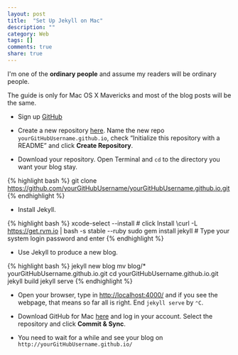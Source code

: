 ```yaml
---
layout: post
title:  "Set Up Jekyll on Mac"
description: ""
category: Web
tags: []
comments: true
share: true
---
```


<!--more-->

I'm one of the **ordinary people** and assume my readers will be ordinary people.

The guide is only for Mac OS X Mavericks and most of the blog posts will be the same.

- Sign up [GitHub](https://github.com/join)

- Create a new repository [here](https://github.com/new). Name the new repo `yourGitHubUsername.github.io`, check “Initialize this repository with a README” and click **Create Repository**.

- Download your repository. Open Terminal and `cd` to the directory you want your blog stay.

{% highlight bash %}
git clone https://github.com/yourGitHubUsername/yourGitHubUsername.github.io.git
{% endhighlight %}

- Install Jekyll.

{% highlight bash %}
xcode-select --install # click Install
\curl -L https://get.rvm.io | bash -s stable --ruby
sudo gem install jekyll # Type your system login password and enter
{% endhighlight %}

- Use Jekyll to produce a new blog.

{% highlight bash %}
jekyll new blog
mv blog/* yourGitHubUsername.github.io.git
cd yourGitHubUsername.github.io.git
jekyll build
jekyll serve
{% endhighlight %}

- Open your browser, type in <http://localhost:4000/> and if you see the webpage, that means so far all is right. End `jekyll serve` by `⌃C`.

- Download GitHub for Mac [here](https://mac.github.com/) and log in your account. Select the repository and click **Commit & Sync**.

- You need to wait for a while and see your blog on `http://yourGitHubUsername.github.io/`

